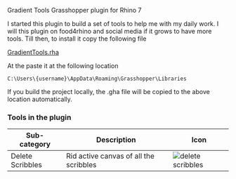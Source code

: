 Gradient Tools Grasshopper plugin for Rhino 7

I started this plugin to build a set of tools to help me with my daily work. I will this plugin on food4rhino and social media if it grows to have more tools. Till then, to install it copy the following file

[GradientTools.rha](GradientTools/GradientTools.gha)

At the paste it at the following location

```C:\Users\{username}\AppData\Roaming\Grasshopper\Libraries```

If you build the project locally, the .gha file will be copied to the above location
automatically.

### Tools in the plugin

| Sub-category |Description |Icon|
| --- | --- |---|
| Delete Scribbles | Rid active canvas of all the scribbles |![delete scribbles](icons/delete_scribbles.png)|